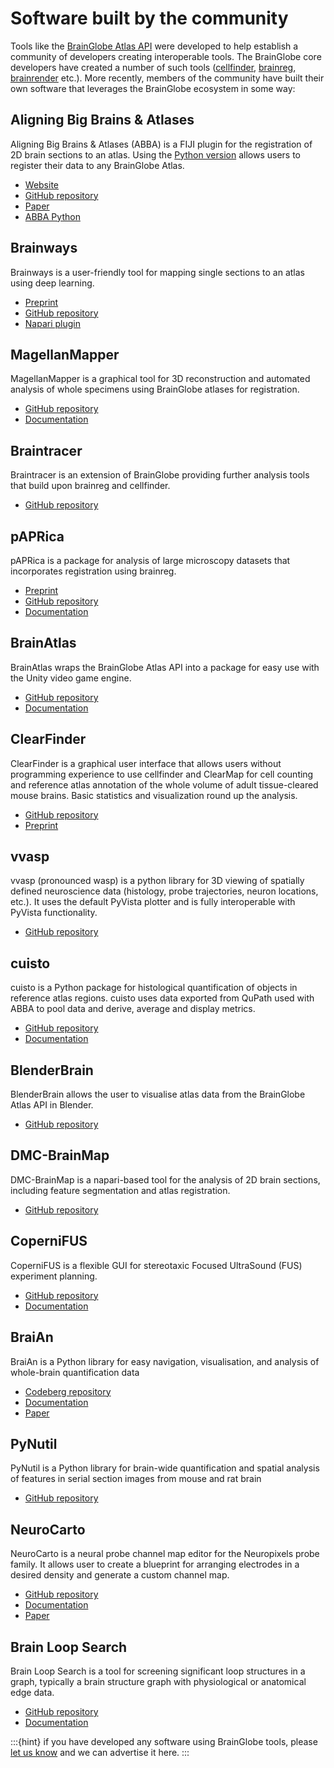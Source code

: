 # Software built by the community

Tools like the [BrainGlobe Atlas API](/documentation/brainglobe-atlasapi/index) were developed to help establish a community of 
developers creating interoperable tools. The BrainGlobe core developers have created a number of such tools
([cellfinder](/documentation/cellfinder/index), [brainreg](/documentation/brainreg/index), 
[brainrender](/documentation/brainrender/index) etc.). More recently, members of the community have built their own 
software that leverages the BrainGlobe ecosystem in some way:

## Aligning Big Brains & Atlases
Aligning Big Brains & Atlases (ABBA) is a FIJI plugin for the registration of 2D brain sections to an atlas. Using 
the [Python version](https://github.com/BIOP/abba_python) allows users to register their data to any BrainGlobe Atlas. 
- [Website](https://biop.github.io/ijp-imagetoatlas/registration.html)
- [GitHub repository](https://github.com/BIOP/ijp-imagetoatlas)
- [Paper](https://doi.org/10.1016/j.celrep.2025.115876)
- [ABBA Python](https://github.com/BIOP/abba_python)

## Brainways
Brainways is a user-friendly tool for mapping single sections to an atlas using deep learning. 

- [Preprint](https://www.biorxiv.org/content/10.1101/2023.05.25.542252v1)
- [GitHub repository](https://github.com/bkntr/brainways)
- [Napari plugin](https://github.com/bkntr/napari-brainways)

## MagellanMapper
MagellanMapper is a graphical tool for 3D reconstruction and automated analysis of whole specimens using BrainGlobe 
atlases for registration. 
- [GitHub repository](https://github.com/sanderslab/magellanmapper)
- [Documentation](https://magellanmapper.readthedocs.io/en/latest/)


## Braintracer
Braintracer is an extension of BrainGlobe providing further analysis tools that build upon brainreg and cellfinder.
- [GitHub repository](https://github.com/samclothier/braintracer)

## pAPRica
pAPRica is a package for analysis of large microscopy datasets that incorporates registration using brainreg.
- [Preprint](https://www.biorxiv.org/content/10.1101/2023.01.27.525687v1)
- [GitHub repository](https://github.com/WyssCenter/pAPRica)
- [Documentation](https://wysscenter.github.io/pAPRica/index.html)

## BrainAtlas
BrainAtlas wraps the BrainGlobe Atlas API into a package for easy use with the Unity video game engine.
- [GitHub repository](https://github.com/VirtualBrainLab/BrainAtlas/)
- [Documentation](https://virtualbrainlab.org/misc/brain_atlas.html)

## ClearFinder
ClearFinder is a graphical user interface that allows users without programming experience to use cellfinder and ClearMap for cell counting and reference atlas annotation of the whole volume of adult tissue-cleared mouse brains. Basic statistics and visualization round up the analysis.
- [GitHub repository](https://github.com/stegiopast/ClearFinder)
- [Preprint](https://www.biorxiv.org/content/10.1101/2024.06.21.599877v1)

## vvasp
vvasp (pronounced wasp) is a python library for 3D viewing of spatially defined neuroscience data (histology, probe trajectories, neuron locations, etc.).  It uses the default PyVista plotter and is fully interoperable with PyVista functionality.
- [GitHub repository](https://github.com/spkware/vvasp)

## cuisto
cuisto is a Python package for histological quantification of objects in reference atlas regions.
cuisto uses data exported from QuPath used with ABBA to pool data and derive, average and display metrics.
- [GitHub repository](https://github.com/TeamNCMC/cuisto)
- [Documentation](https://teamncmc.github.io/cuisto)

## BlenderBrain
BlenderBrain allows the user to visualise atlas data from the BrainGlobe Atlas API in Blender.
- [GitHub repository](https://github.com/ArtemKirsanov/BlenderBrain)

## DMC-BrainMap
DMC-BrainMap is a napari-based tool for the analysis of 2D brain sections, including feature segmentation and atlas registration. 
- [GitHub repository](https://github.com/hejDMC/napari-dmc-brainmap)

## CoperniFUS
CoperniFUS is a flexible GUI for stereotaxic Focused UltraSound (FUS) experiment planning.
- [GitHub repository](https://github.com/Tomaubier/CoperniFUS)
- [Documentation](https://copernifus.readthedocs.io/en/latest/index.html)

## BraiAn
BraiAn is a Python library for easy navigation, visualisation, and analysis of whole-brain quantification data
- [Codeberg repository](https://codeberg.org/SilvaLab/BraiAn)
- [Documentation](https://silvalab.codeberg.page/BraiAn)
- [Paper](https://doi.org/10.1016/j.celrep.2025.115876)

## PyNutil
PyNutil is a Python library for brain-wide quantification and spatial analysis of features in serial section images from mouse and rat brain
- [GitHub repository](https://github.com/Neural-Systems-at-UIO/PyNutil)

## NeuroCarto
NeuroCarto is a neural probe channel map editor for the Neuropixels probe family. It allows user to create a blueprint for arranging electrodes in a desired density and generate a custom channel map.
- [GitHub repository](https://github.com/AntonioST/NeuroCarto)
- [Documentation](https://neurocarto.readthedocs.io/en/latest/)
- [Paper](https://doi.org/10.1007/s12021-024-09705-2)

## Brain Loop Search
Brain Loop Search is a tool for screening significant loop structures in a graph, typically a brain structure graph with physiological or anatomical edge data.
- [GitHub repository](https://github.com/SEU-ALLEN-codebase/brain-loop-search)
- [Documentation](https://seu-allen-codebase.github.io/brain-loop-search/brain_loop_search.html)


:::{hint}
if you have developed any software using BrainGlobe tools, please [let us know](../contact) and we can advertise it here. 
:::
